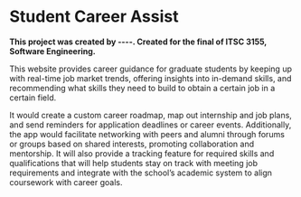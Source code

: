 # Student Career Assist
**This project was created by ----. Created for the final of ITSC 3155, Software Engineering.**


This website provides career guidance for graduate students by keeping up with real-time job market trends, offering insights into in-demand skills, and recommending what skills they need to build to obtain a certain job in a certain field.

It would create a custom career roadmap, map out internship and job plans, and send reminders for application deadlines or career events. Additionally, the app would facilitate networking with peers and alumni through forums or groups based on shared interests, promoting collaboration and mentorship. It will also provide a tracking feature for required skills and qualifications that will help students stay on track with meeting job requirements and integrate with the school’s academic system to align coursework with career goals.
